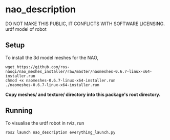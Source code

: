 # nao_description
DO NOT MAKE THIS PUBLIC, IT CONFLICTS WITH SOFTWARE LICENSING. urdf model of robot

## Setup

To install the 3d model meshes for the NAO,

    wget https://github.com/ros-naoqi/nao_meshes_installer/raw/master/naomeshes-0.6.7-linux-x64-installer.run
    chmod +x naomeshes-0.6.7-linux-x64-installer.run
    ./naomeshes-0.6.7-linux-x64-installer.run

**Copy meshes/ and texture/ directory into this package's root directory.**

## Running

To visualise the urdf robot in rviz, run

`ros2 launch nao_description everything_launch.py`
